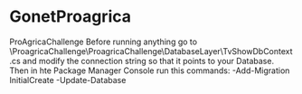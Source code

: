 # GonetProagrica

ProAgricaChallenge
Before running anything go to \ProagricaChallenge\ProagricaChallenge\DatabaseLayer\TvShowDbContext.cs and modify the connection string so that it points to your Database.
Then in hte Package Manager Console run this commands:
-Add-Migration InitialCreate
-Update-Database
